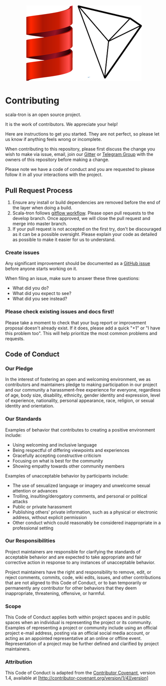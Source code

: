 <h1 align="center">
  <img src="docs/img/scala-tron.png">
  <br>
</h1>

# Contributing
scala-tron is an open source project.

It is the work of contributors. We appreciate your help!

Here are instructions to get you started. They are not perfect, so please let us know if anything feels wrong or incomplete.

When contributing to this repository, please first discuss the change you wish to make via issue,
email, join our [Gitter](https://gitter.im/Rovak/scala-tron) or [Telegram Group](https://t.me/joinchat/CP8XKBIjEc0RqzJdl61OlQ) with the owners of this repository before making a change. 

Please note we have a code of conduct and you are requested to please follow it in all your interactions with the project.
<br />
## Pull Request Process

1. Ensure any install or build dependencies are removed before the end of the layer when doing a 
   build.
2. Scala-tron follows [gitflow workflow](https://www.atlassian.com/git/tutorials/comparing-workflows/gitflow-workflow). Please open pull  requests to the develop branch. Once approved, we will close the pull request and merge into master branch.
3. If your pull request is not accepted on the first try, don't be discouraged as it can be a possible oversight. Please explain your code as detailed as possible to make it easier for us to understand.


### Create issues

Any significant improvement should be documented as a [GitHub
issue](https://github.com/Rovak/scala-tron/issues) before anyone
starts working on it.

When filing an issue, make sure to answer these three questions:

- What did you do?
- What did you expect to see?
- What did you see instead?

### Please check existing issues and docs first!

Please take a moment to check that your bug report or improvement proposal
doesn't already exist. If it does, please add a quick "+1" or "I have this problem too".
This will help prioritize the most common problems and requests.
<br />
## Code of Conduct

### Our Pledge

In the interest of fostering an open and welcoming environment, we as
contributors and maintainers pledge to making participation in our project and
our community a harassment-free experience for everyone, regardless of age, body
size, disability, ethnicity, gender identity and expression, level of experience,
nationality, personal appearance, race, religion, or sexual identity and
orientation.

### Our Standards

Examples of behavior that contributes to creating a positive environment
include:

* Using welcoming and inclusive language
* Being respectful of differing viewpoints and experiences
* Gracefully accepting constructive criticism
* Focusing on what is best for the community
* Showing empathy towards other community members

Examples of unacceptable behavior by participants include:

* The use of sexualized language or imagery and unwelcome sexual attention or
advances
* Trolling, insulting/derogatory comments, and personal or political attacks
* Public or private harassment
* Publishing others' private information, such as a physical or electronic
  address, without explicit permission
* Other conduct which could reasonably be considered inappropriate in a
  professional setting

### Our Responsibilities

Project maintainers are responsible for clarifying the standards of acceptable
behavior and are expected to take appropriate and fair corrective action in
response to any instances of unacceptable behavior.

Project maintainers have the right and responsibility to remove, edit, or
reject comments, commits, code, wiki edits, issues, and other contributions
that are not aligned to this Code of Conduct, or to ban temporarily or
permanently any contributor for other behaviors that they deem inappropriate,
threatening, offensive, or harmful.

### Scope

This Code of Conduct applies both within project spaces and in public spaces
when an individual is representing the project or its community. Examples of
representing a project or community include using an official project e-mail
address, posting via an official social media account, or acting as an appointed
representative at an online or offline event. Representation of a project may be
further defined and clarified by project maintainers.


### Attribution

This Code of Conduct is adapted from the [Contributor Covenant][homepage], version 1.4,
available at [http://contributor-covenant.org/version/1/4][version]

[homepage]: http://contributor-covenant.org
[version]: http://contributor-covenant.org/version/1/4/
